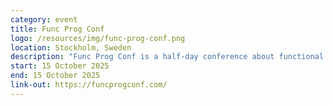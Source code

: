 ```yaml
---
category: event
title: Func Prog Conf
logo: /resources/img/func-prog-conf.png
location: Stockholm, Sweden
description: "Func Prog Conf is a half-day conference about functional programming."
start: 15 October 2025
end: 15 October 2025
link-out: https://funcprogconf.com/
---
```

